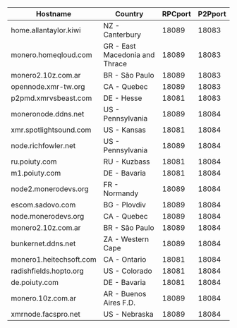 Hostname | Country | RPCport | P2Pport
--- | --- | --- | ---
home.allantaylor.kiwi | NZ - Canterbury | 18089 | 18083
monero.homeqloud.com | GR - East Macedonia and Thrace | 18089 | 18083
monero2.10z.com.ar | BR - São Paulo | 18089 | 18083
opennode.xmr-tw.org | CA - Quebec | 18089 | 18083
p2pmd.xmrvsbeast.com | DE - Hesse | 18081 | 18083
moneronode.ddns.net | US - Pennsylvania | 18089 | 18084
xmr.spotlightsound.com | US - Kansas | 18081 | 18084
node.richfowler.net | US - Pennsylvania | 18089 | 18084
ru.poiuty.com | RU - Kuzbass | 18081 | 18084
m1.poiuty.com | DE - Bavaria | 18081 | 18084
node2.monerodevs.org | FR - Normandy | 18089 | 18084
escom.sadovo.com | BG - Plovdiv | 18089 | 18084
node.monerodevs.org | CA - Quebec | 18089 | 18084
monero2.10z.com.ar | BR - São Paulo | 18089 | 18084
bunkernet.ddns.net | ZA - Western Cape | 18089 | 18084
monero1.heitechsoft.com | CA - Ontario | 18081 | 18084
radishfields.hopto.org | US - Colorado | 18081 | 18084
de.poiuty.com | DE - Bavaria | 18081 | 18084
monero.10z.com.ar | AR - Buenos Aires F.D. | 18089 | 18084
xmrnode.facspro.net | US - Nebraska | 18089 | 18084

